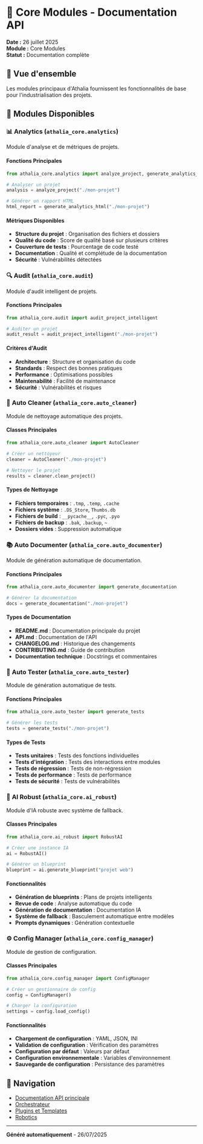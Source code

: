 # 🔧 Core Modules - Documentation API

**Date :** 26 juillet 2025  
**Module :** Core Modules  
**Statut :** Documentation complète

## 🎯 Vue d'ensemble

Les modules principaux d'Athalia fournissent les fonctionnalités de base pour l'industrialisation des projets.

## 📁 Modules Disponibles

### 📊 **Analytics** (`athalia_core.analytics`)

Module d'analyse et de métriques de projets.

#### Fonctions Principales
```python
from athalia_core.analytics import analyze_project, generate_analytics_html

# Analyser un projet
analysis = analyze_project("./mon-projet")

# Générer un rapport HTML
html_report = generate_analytics_html("./mon-projet")
```

#### Métriques Disponibles
- **Structure du projet** : Organisation des fichiers et dossiers
- **Qualité du code** : Score de qualité basé sur plusieurs critères
- **Couverture de tests** : Pourcentage de code testé
- **Documentation** : Qualité et complétude de la documentation
- **Sécurité** : Vulnérabilités détectées

### 🔍 **Audit** (`athalia_core.audit`)

Module d'audit intelligent de projets.

#### Fonctions Principales
```python
from athalia_core.audit import audit_project_intelligent

# Auditer un projet
audit_result = audit_project_intelligent("./mon-projet")
```

#### Critères d'Audit
- **Architecture** : Structure et organisation du code
- **Standards** : Respect des bonnes pratiques
- **Performance** : Optimisations possibles
- **Maintenabilité** : Facilité de maintenance
- **Sécurité** : Vulnérabilités et risques

### 🧹 **Auto Cleaner** (`athalia_core.auto_cleaner`)

Module de nettoyage automatique des projets.

#### Classes Principales
```python
from athalia_core.auto_cleaner import AutoCleaner

# Créer un nettoyeur
cleaner = AutoCleaner("./mon-projet")

# Nettoyer le projet
results = cleaner.clean_project()
```

#### Types de Nettoyage
- **Fichiers temporaires** : `.tmp`, `.temp`, `.cache`
- **Fichiers système** : `.DS_Store`, `Thumbs.db`
- **Fichiers de build** : `__pycache__`, `.pyc`, `.pyo`
- **Fichiers de backup** : `.bak`, `.backup`, `~`
- **Dossiers vides** : Suppression automatique

### 📚 **Auto Documenter** (`athalia_core.auto_documenter`)

Module de génération automatique de documentation.

#### Fonctions Principales
```python
from athalia_core.auto_documenter import generate_documentation

# Générer la documentation
docs = generate_documentation("./mon-projet")
```

#### Types de Documentation
- **README.md** : Documentation principale du projet
- **API.md** : Documentation de l'API
- **CHANGELOG.md** : Historique des changements
- **CONTRIBUTING.md** : Guide de contribution
- **Documentation technique** : Docstrings et commentaires

### 🧪 **Auto Tester** (`athalia_core.auto_tester`)

Module de génération automatique de tests.

#### Fonctions Principales
```python
from athalia_core.auto_tester import generate_tests

# Générer les tests
tests = generate_tests("./mon-projet")
```

#### Types de Tests
- **Tests unitaires** : Tests des fonctions individuelles
- **Tests d'intégration** : Tests des interactions entre modules
- **Tests de régression** : Tests de non-régression
- **Tests de performance** : Tests de performance
- **Tests de sécurité** : Tests de vulnérabilités

### 🤖 **AI Robust** (`athalia_core.ai_robust`)

Module d'IA robuste avec système de fallback.

#### Classes Principales
```python
from athalia_core.ai_robust import RobustAI

# Créer une instance IA
ai = RobustAI()

# Générer un blueprint
blueprint = ai.generate_blueprint("projet web")
```

#### Fonctionnalités
- **Génération de blueprints** : Plans de projets intelligents
- **Revue de code** : Analyse automatique du code
- **Génération de documentation** : Documentation IA
- **Système de fallback** : Basculement automatique entre modèles
- **Prompts dynamiques** : Génération contextuelle

### ⚙️ **Config Manager** (`athalia_core.config_manager`)

Module de gestion de configuration.

#### Classes Principales
```python
from athalia_core.config_manager import ConfigManager

# Créer un gestionnaire de config
config = ConfigManager()

# Charger la configuration
settings = config.load_config()
```

#### Fonctionnalités
- **Chargement de configuration** : YAML, JSON, INI
- **Validation de configuration** : Vérification des paramètres
- **Configuration par défaut** : Valeurs par défaut
- **Configuration environnementale** : Variables d'environnement
- **Sauvegarde de configuration** : Persistance des paramètres

## 🔗 Navigation

- [Documentation API principale](README.md)
- [Orchestrateur](API/orchestrator.md)
- [Plugins et Templates](API/plugins.md)
- [Robotics](API/robotics.md)

---

**Généré automatiquement** - 26/07/2025 